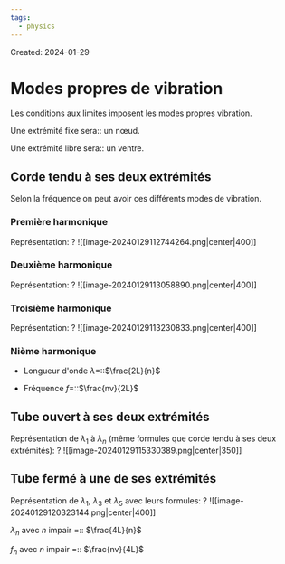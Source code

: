 ```yaml
---
tags:
  - physics
---
```

Created: 2024-01-29

# Modes propres de vibration

Les conditions aux limites imposent les modes propres vibration. 

Une extrémité fixe sera:: un nœud.
<!--SR:!2024-02-04,3,250-->
Une extrémité libre sera:: un ventre.
<!--SR:!2024-02-04,3,250-->

## Corde tendu à ses deux extrémités
Selon la fréquence on peut avoir ces différents modes de vibration.

### Première harmonique
Représentation:
?
![[image-20240129112744264.png|center|400]]
<!--SR:!2024-02-04,3,250-->

### Deuxième harmonique
Représentation:
?
![[image-20240129113058890.png|center|400]]
<!--SR:!2024-02-04,3,250-->

### Troisième harmonique
Représentation:
?
![[image-20240129113230833.png|center|400]]
<!--SR:!2024-02-04,3,250-->

### Nième harmonique
- Longueur d'onde $\lambda=$::$\frac{2L}{n}$
<!--SR:!2024-02-04,3,250-->
- Fréquence $f=$::$\frac{nv}{2L}$
<!--SR:!2024-02-04,2,230-->

## Tube ouvert à ses deux extrémités

Représentation de $\lambda_{1}$ à $\lambda_{n}$ (même formules que corde tendu à ses deux extrémités):
?
![[image-20240129115330389.png|center|350]]
<!--SR:!2024-02-04,3,250-->

## Tube fermé à une de ses extrémités
Représentation de $\lambda_{1}$, $\lambda_{3}$ et $\lambda_{5}$ avec leurs formules:
?
![[image-20240129120323144.png|center|400]]
<!--SR:!2024-02-04,3,250-->

$\lambda_{n}$ avec $n$ impair =:: $\frac{4L}{n}$
<!--SR:!2024-02-04,1,190-->
$f_{n}$ avec $n$ impair =:: $\frac{nv}{4L}$
<!--SR:!2024-02-04,2,230-->

